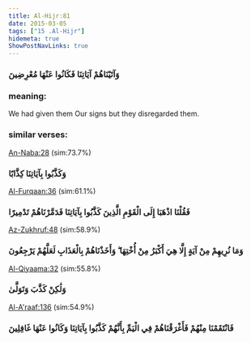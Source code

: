 ```yaml
---
title: Al-Hijr:81
date: 2015-03-05
tags: ["15 .Al-Hijr"]
hidemeta: true 
ShowPostNavLinks: true 
---
```

### وَآتَيْنَاهُمْ آيَاتِنَا فَكَانُوا عَنْهَا مُعْرِضِينَ
### meaning: 
We had given them Our signs but they disregarded them.
### similar verses: 

[An-Naba:28](/78/28) (sim:73.7%)

### وَكَذَّبُوا بِآيَاتِنَا كِذَّابًا

[Al-Furqaan:36](/25/36) (sim:61.1%)

### فَقُلْنَا اذْهَبَا إِلَى الْقَوْمِ الَّذِينَ كَذَّبُوا بِآيَاتِنَا فَدَمَّرْنَاهُمْ تَدْمِيرًا

[Az-Zukhruf:48](/43/48) (sim:58.9%)

### وَمَا نُرِيهِمْ مِنْ آيَةٍ إِلَّا هِيَ أَكْبَرُ مِنْ أُخْتِهَا ۖ وَأَخَذْنَاهُمْ بِالْعَذَابِ لَعَلَّهُمْ يَرْجِعُونَ

[Al-Qiyaama:32](/75/32) (sim:55.8%)

### وَلَٰكِنْ كَذَّبَ وَتَوَلَّىٰ

[Al-A'raaf:136](/7/136) (sim:54.9%)

### فَانْتَقَمْنَا مِنْهُمْ فَأَغْرَقْنَاهُمْ فِي الْيَمِّ بِأَنَّهُمْ كَذَّبُوا بِآيَاتِنَا وَكَانُوا عَنْهَا غَافِلِينَ
